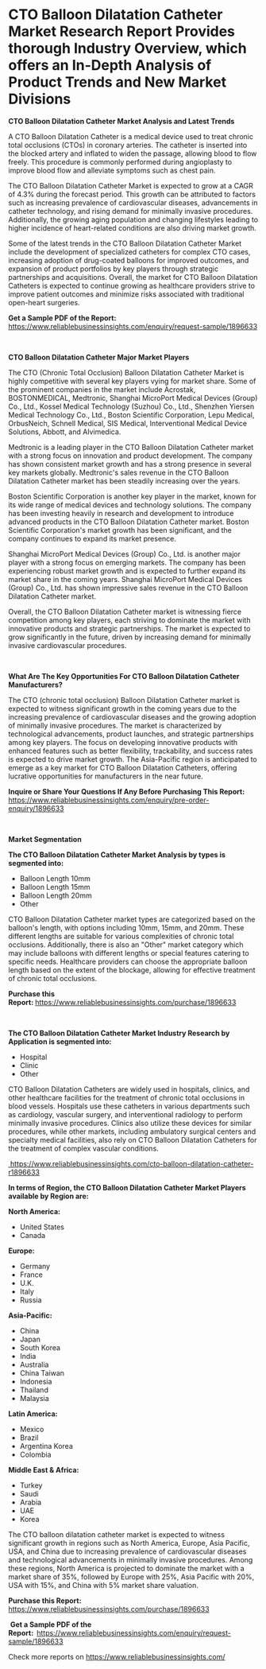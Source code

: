 <p><h1>CTO Balloon Dilatation Catheter Market Research Report Provides thorough Industry Overview, which offers an In-Depth Analysis of Product Trends and New Market Divisions</h1></p><p><strong>CTO Balloon Dilatation Catheter Market Analysis and Latest Trends</strong></p>
<p><p>A CTO Balloon Dilatation Catheter is a medical device used to treat chronic total occlusions (CTOs) in coronary arteries. The catheter is inserted into the blocked artery and inflated to widen the passage, allowing blood to flow freely. This procedure is commonly performed during angioplasty to improve blood flow and alleviate symptoms such as chest pain.</p><p>The CTO Balloon Dilatation Catheter Market is expected to grow at a CAGR of 4.3% during the forecast period. This growth can be attributed to factors such as increasing prevalence of cardiovascular diseases, advancements in catheter technology, and rising demand for minimally invasive procedures. Additionally, the growing aging population and changing lifestyles leading to higher incidence of heart-related conditions are also driving market growth.</p><p>Some of the latest trends in the CTO Balloon Dilatation Catheter Market include the development of specialized catheters for complex CTO cases, increasing adoption of drug-coated balloons for improved outcomes, and expansion of product portfolios by key players through strategic partnerships and acquisitions. Overall, the market for CTO Balloon Dilatation Catheters is expected to continue growing as healthcare providers strive to improve patient outcomes and minimize risks associated with traditional open-heart surgeries.</p></p>
<p><strong>Get a Sample PDF of the Report:&nbsp;</strong> <a href="https://www.reliablebusinessinsights.com/enquiry/request-sample/1896633">https://www.reliablebusinessinsights.com/enquiry/request-sample/1896633</a></p>
<p>&nbsp;</p>
<p><strong>CTO Balloon Dilatation Catheter Major Market Players</strong></p>
<p><p>The CTO (Chronic Total Occlusion) Balloon Dilatation Catheter Market is highly competitive with several key players vying for market share. Some of the prominent companies in the market include Acrostak, BOSTONMEDICAL, Medtronic, Shanghai MicroPort Medical Devices (Group) Co., Ltd., Kossel Medical Technology (Suzhou) Co., Ltd., Shenzhen Yiersen Medical Technology Co., Ltd., Boston Scientific Corporation, Lepu Medical, OrbusNeich, Schnell Medical, SIS Medical, Interventional Medical Device Solutions, Abbott, and Alvimedica.</p><p>Medtronic is a leading player in the CTO Balloon Dilatation Catheter market with a strong focus on innovation and product development. The company has shown consistent market growth and has a strong presence in several key markets globally. Medtronic's sales revenue in the CTO Balloon Dilatation Catheter market has been steadily increasing over the years.</p><p>Boston Scientific Corporation is another key player in the market, known for its wide range of medical devices and technology solutions. The company has been investing heavily in research and development to introduce advanced products in the CTO Balloon Dilatation Catheter market. Boston Scientific Corporation's market growth has been significant, and the company continues to expand its market presence.</p><p>Shanghai MicroPort Medical Devices (Group) Co., Ltd. is another major player with a strong focus on emerging markets. The company has been experiencing robust market growth and is expected to further expand its market share in the coming years. Shanghai MicroPort Medical Devices (Group) Co., Ltd. has shown impressive sales revenue in the CTO Balloon Dilatation Catheter market.</p><p>Overall, the CTO Balloon Dilatation Catheter market is witnessing fierce competition among key players, each striving to dominate the market with innovative products and strategic partnerships. The market is expected to grow significantly in the future, driven by increasing demand for minimally invasive cardiovascular procedures.</p></p>
<p>&nbsp;</p>
<p><strong>What Are The Key Opportunities For CTO Balloon Dilatation Catheter Manufacturers?</strong></p>
<p><p>The CTO (chronic total occlusion) Balloon Dilatation Catheter market is expected to witness significant growth in the coming years due to the increasing prevalence of cardiovascular diseases and the growing adoption of minimally invasive procedures. The market is characterized by technological advancements, product launches, and strategic partnerships among key players. The focus on developing innovative products with enhanced features such as better flexibility, trackability, and success rates is expected to drive market growth. The Asia-Pacific region is anticipated to emerge as a key market for CTO Balloon Dilatation Catheters, offering lucrative opportunities for manufacturers in the near future.</p></p>
<p><strong>Inquire or Share Your Questions If Any Before Purchasing This Report:</strong> <a href="https://www.reliablebusinessinsights.com/enquiry/pre-order-enquiry/1896633">https://www.reliablebusinessinsights.com/enquiry/pre-order-enquiry/1896633</a></p>
<p>&nbsp;</p>
<p><strong>Market Segmentation</strong></p>
<p><strong>The CTO Balloon Dilatation Catheter Market Analysis by types is segmented into:</strong></p>
<p><ul><li>Balloon Length 10mm</li><li>Balloon Length 15mm</li><li>Balloon Length 20mm</li><li>Other</li></ul></p>
<p><p>CTO Balloon Dilatation Catheter market types are categorized based on the balloon's length, with options including 10mm, 15mm, and 20mm. These different lengths are suitable for various complexities of chronic total occlusions. Additionally, there is also an "Other" market category which may include balloons with different lengths or special features catering to specific needs. Healthcare providers can choose the appropriate balloon length based on the extent of the blockage, allowing for effective treatment of chronic total occlusions.</p></p>
<p><strong>Purchase this Report:&nbsp;</strong><a href="https://www.reliablebusinessinsights.com/purchase/1896633">https://www.reliablebusinessinsights.com/purchase/1896633</a></p>
<p>&nbsp;</p>
<p><strong>The CTO Balloon Dilatation Catheter Market Industry Research by Application is segmented into:</strong></p>
<p><ul><li>Hospital</li><li>Clinic</li><li>Other</li></ul></p>
<p><p>CTO Balloon Dilatation Catheters are widely used in hospitals, clinics, and other healthcare facilities for the treatment of chronic total occlusions in blood vessels. Hospitals use these catheters in various departments such as cardiology, vascular surgery, and interventional radiology to perform minimally invasive procedures. Clinics also utilize these devices for similar procedures, while other markets, including ambulatory surgical centers and specialty medical facilities, also rely on CTO Balloon Dilatation Catheters for the treatment of complex vascular conditions.</p></p>
<p><a href="https://www.reliablebusinessinsights.com/cto-balloon-dilatation-catheter-r1896633">&nbsp;https://www.reliablebusinessinsights.com/cto-balloon-dilatation-catheter-r1896633</a></p>
<p><strong>In terms of Region, the CTO Balloon Dilatation Catheter Market Players available by Region are:</strong></p>
<p>
    <p> <strong> North America: </strong>
        <ul>
            <li>United States</li>
            <li>Canada</li>
        </ul>
        </p> 
    <p> <strong> Europe: </strong>
        <ul>
            <li>Germany</li>
            <li>France</li>
            <li>U.K.</li>
            <li>Italy</li>
            <li>Russia</li>
        </ul>
        </p> 
    <p> <strong> Asia-Pacific: </strong>
        <ul>
            <li>China</li>
            <li>Japan</li>
            <li>South Korea</li>
            <li>India</li>
            <li>Australia</li>
            <li>China Taiwan</li>
            <li>Indonesia</li>
            <li>Thailand</li>
            <li>Malaysia</li>
        </ul>
        </p> 
    <p> <strong> Latin America: </strong>
        <ul>
            <li>Mexico</li>
            <li>Brazil</li>
            <li>Argentina Korea</li>
            <li>Colombia</li>
        </ul>
        </p> 
    <p> <strong> Middle East & Africa: </strong>
        <ul>
            <li>Turkey</li>
            <li>Saudi</li>
            <li>Arabia</li>
            <li>UAE</li>
            <li>Korea</li>
        </ul>
    </p>
    </p>
<p><p>The CTO balloon dilatation catheter market is expected to witness significant growth in regions such as North America, Europe, Asia Pacific, USA, and China due to increasing prevalence of cardiovascular diseases and technological advancements in minimally invasive procedures. Among these regions, North America is projected to dominate the market with a market share of 35%, followed by Europe with 25%, Asia Pacific with 20%, USA with 15%, and China with 5% market share valuation.</p></p>
<p><strong>Purchase this Report: </strong><a href="https://www.reliablebusinessinsights.com/purchase/1896633">https://www.reliablebusinessinsights.com/purchase/1896633</a></p>
<p>&nbsp;<strong>Get a Sample PDF of the Report:&nbsp;&nbsp;</strong><a href="https://www.reliablebusinessinsights.com/enquiry/request-sample/1896633">https://www.reliablebusinessinsights.com/enquiry/request-sample/1896633</a></p>
<p><strong></strong></p>
<p>Check more reports on <a href="https://www.reliablebusinessinsights.com/">https://www.reliablebusinessinsights.com/</a></p>